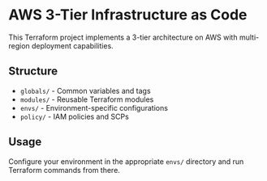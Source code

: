 # AWS 3-Tier Infrastructure as Code

This Terraform project implements a 3-tier architecture on AWS with multi-region deployment capabilities.

## Structure

- `globals/` - Common variables and tags
- `modules/` - Reusable Terraform modules
- `envs/` - Environment-specific configurations
- `policy/` - IAM policies and SCPs

## Usage

Configure your environment in the appropriate `envs/` directory and run Terraform commands from there.

